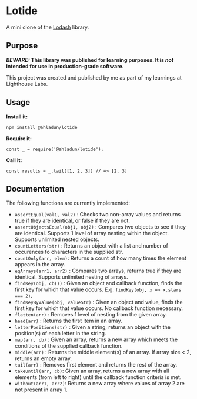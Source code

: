 # Lotide

A mini clone of the [Lodash](https://lodash.com) library.

## Purpose

**_BEWARE:_ This library was published for learning purposes. It is _not_ intended for use in production-grade software.**

This project was created and published by me as part of my learnings at Lighthouse Labs. 

## Usage

**Install it:**

`npm install @ahladun/lotide`

**Require it:**

`const _ = require('@ahladun/lotide');`

**Call it:**

`const results = _.tail([1, 2, 3]) // => [2, 3]`

## Documentation

The following functions are currently implemented:

* `assertEqual(val1, val2)` : Checks two non-array values and returns true if they are identical, or false if they are not. 
* `assertObjectsEqual(obj1, obj2)` : Compares two objects to see if they are identical. Supports 1 level of array nesting within the object. Supports unlimited nested objects. 
* `countLetters(str)` : Returns an object with a list and number of occurences fo characters in the supplied str. 
* `countOnly(arr, elem)`: Returns a count of how many times the element appears in the array. 
* `eqArrays(arr1, arr2)` : Compares two arrays, returns true if they are identical. Supports unlimited nesting of arrays. 
* `findKey(obj, cb())` : Given an object and callback function, finds the first key for which that value occurs. E.g. ```findKey(obj, x => x.stars === 2)```.
* `findKeyByValue(obj, valueStr)` : Given an object and value, finds the first key for which that value occurs. No callback function necessary. 
* `flatten(arr)` : Removes 1 level of nesting from the given array. 
* `head(arr)` : Returns the first item in an array.
* `letterPositions(str)` : Given a string, returns an object with the position(s) of each letter in the string. 
* `map(arr, cb)` : Given an array, returns a new array which meets the conditions of the supplied callback function. 
* `middle(arr)` : Returns the middle element(s) of an array. If array size < 2, returns an empty array. 
* `tail(arr)` : Removes first element and returns the rest of the array.
* `takeUntil(arr, cb)`: Given an array, returns a new array with all elements (from left to right) until the callback function criteria is met. 
* `without(arr1, arr2)`: Returns a new array where values of array 2 are not present in array 1. 